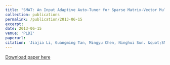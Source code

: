 ```yaml
---
title: "SMAT: An Input Adaptive Auto-Tuner for Sparse Matrix-Vector Multiplication"
collection: publications
permalink: /publication/2013-06-15
excerpt:
date: 2013-06-15 
venue: 'PLDI'
paperurl:
citation: 'Jiajia Li, Guangming Tan, Mingyu Chen, Ninghui Sun. &quot;SMAT: An Input Adaptive Auto-Tuner for Sparse Matrix-Vector Multiplication.&quot; <i>the 34th annual ACM SIGPLAN conference on Programming Language Design and Implementation (PLDI), 117-126, 2013.</i>'
---
```


[Download paper here](http://academicpages.github.io/files/paper2.pdf)
